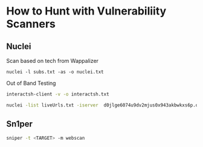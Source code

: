 # How to Hunt with Vulnerabiliity Scanners

## Nuclei
Scan based on tech from Wappalizer
```bahs
nuclei -l subs.txt -as -o nuclei.txt
```

Out of Band Testing
```bash
interactsh-client -v -o interactsh.txt

nuclei -list liveUrls.txt -iserver  d0jlge6074u9dv2mjus0x943akbwkxs6p.oast.live
```


## Sn1per
```bash
sniper -t <TARGET> -m webscan
```

